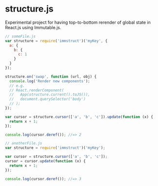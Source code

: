 structure.js
===

Experimental project for having top-to-bottom rerender of global
state in React.js using Immutable.js.

```js
// someFile.js
var structure = require('immstruct')('myKey', {
  a: {
    b: {
      c: 1
    }
  }
});

structure.on('swap', function (url, obj) {
  console.log('Render new components');
  // e.g.
  // React.renderComponent(
  //   App(structure.current().toJS()),
  //   document.querySelector('body')
  // );
});

var cursor = structure.cursor(['a', 'b', 'c']).update(function (x) {
  return x + 1;
});

console.log(cursor.deref()); //=> 2
```


```js
// anotherFile.js
var structure = require('immstruct')('myKey');

var cursor = structure.cursor(['a', 'b', 'c']);
cursor = cursor.update(function (x) {
  return x + 1;
});

console.log(cursor.deref()); //=> 3
```
